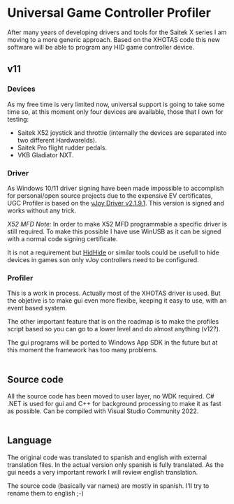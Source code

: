 # Universal Game Controller Profiler
After many years of developing drivers and tools for the Saitek X series I am moving to a more generic approach.
Based on the XHOTAS code this new software will be able to program any HID game controller device.

## v11

### Devices

As my free time is very limited now, universal support is going to take some time so, at this moment only
four devices are available, those that I own for testing:
- Saitek X52 joystick and throttle (internally the devices are separated into two different HardwareIds).
- Saitek Pro flight rudder pedals.
- VKB Gladiator NXT.

### Driver

As Windows 10/11 driver signing have been made impossible to accomplish for personal/open source projects
 due to the expensive EV certificates, UGC Profiler is based on the [vJoy Driver v2.1.9.1](https://github.com/jshafer817/vJoy).
 This version is signed and works without any trick.

*X52 MFD Note:* In order to make X52 MFD programmable a specific driver is still required. To make this possible I have
use WinUSB as it can be signed with a normal code signing certificate.

It is not a requirement but [HidHide](https://github.com/ViGEm/HidHide) or similar tools could be usefull to hide devices
in games son only vJoy controllers need to be configured.

### Profiler

This is a work in process. Actually most of the XHOTAS driver is used. But the objetive is to make gui even more flexibe,
keeping it easy to use, with an event based system.

The other important feature that is on the roadmap is to make the profiles script based so you can go to a lower level and
do almost anything (v12?).

The gui programs will be ported to Windows App SDK in the future but at this moment the framework has too many problems.
<br>
<br>

## Source code

All the source code has been moved to user layer, no WDK required. C# .NET is used for gui and C++ for background processing to make it as fast as possible.
Can be compiled with Visual Studio Community 2022.
<br>
<br>

## Language

The original code was translated to spanish and english with external translation files. In the actual version only spanish is fully 
translated. As the gui needs a very important rework I will review english translation.

The source code (basically var names) are mostly in spanish. I'll try to rename them to english ;-)





